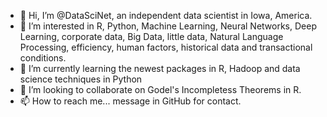 - 👋 Hi, I’m @DataSciNet, an independent data scientist in Iowa, America.
- 👀 I’m interested in R, Python, Machine Learning, Neural Networks, Deep Learning, corporate data, Big Data, little data, Natural Language Processing, efficiency, human factors, historical data and transactional conditions. 
- 🌱 I’m currently learning the newest packages in R, Hadoop and data science techniques in Python
- 💞️ I’m looking to collaborate on Godel's Incompletess Theorems in R.
- 📫 How to reach me... message in GitHub for contact.

<!---
DataSciNet/DataSciNet is a ✨ special ✨ repository because its `README.md` (this file) appears on your GitHub profile.
You can click the Preview link to take a look at your changes.
--->
